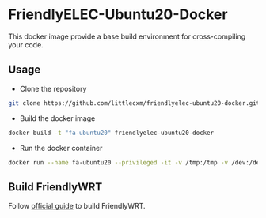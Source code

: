 # FriendlyELEC-Ubuntu20-Docker

This docker image provide a base build environment for cross-compiling your code.  

## Usage

- Clone the repository

```bash
git clone https://github.com/littlecxm/friendlyelec-ubuntu20-docker.git
```

- Build the docker image

```bash
docker build -t "fa-ubuntu20" friendlyelec-ubuntu20-docker
```

- Run the docker container

```bash
docker run --name fa-ubuntu20 --privileged -it -v /tmp:/tmp -v /dev:/dev -v ~/work:/work fa-ubuntu20 bash
```

## Build FriendlyWRT

Follow [official guide](https://wiki.friendlyelec.com/wiki/index.php/How_to_Build_FriendlyWrt/zh) to build FriendlyWRT.
